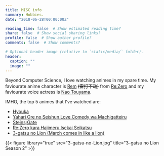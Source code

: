 ```yaml
---
title: MISC info
summary: Hobbies.
date: "2018-06-28T00:00:00Z"

reading_time: false  # Show estimated reading time?
share: false  # Show social sharing links?
profile: false  # Show author profile?
comments: false  # Show comments?

# Optional header image (relative to `static/media/` folder).
header:
  caption: ""
  image: ""
---
```


Beyond Computer Science, I love watching animes in my spare time. My faviourate anime character is [Rem](https://rezero.fandom.com/wiki/Rem) ~~(雷打不动)~~ from [Re:Zero](https://anilist.co/anime/21355/ReZero-kara-Hajimeru-Isekai-Seikatsu/) and my faviourate voice actress is [Nao Touyama](https://myanimelist.net/people/11184/Nao_Touyama).

IMHO, the top 5 animes that I've watched are:

* [Hyouka](https://anilist.co/anime/12189/Hyouka/)
* [Yahari Ore no Seishun Love Comedy wa Machigatteiru](https://anilist.co/anime/14813/Yahari-Ore-no-Seishun-Love-Comedy-wa-Machigatteiru/)
* [Steins;Gate](https://anilist.co/anime/9253/SteinsGate/)
* [Re:Zero kara Hajimeru Isekai Seikatsu](https://anilist.co/anime/21355/ReZero-kara-Hajimeru-Isekai-Seikatsu/)
* [3-gatsu no Lion (March comes in like a lion)](https://anilist.co/anime/98478/3gatsu-no-Lion-2/)

{{< figure library="true" src="3-gatsu-no-Lion.jpg" title="3-gatsu no Lion Season 2" >}}
